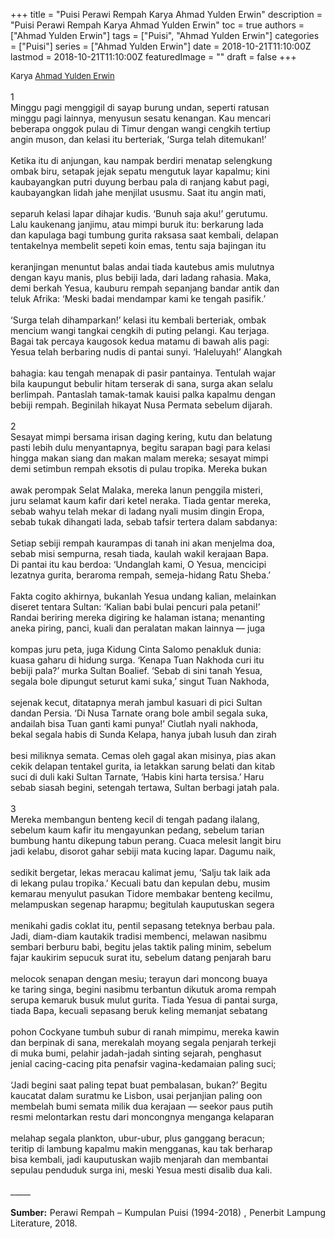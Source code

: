 +++
title = "Puisi Perawi Rempah Karya Ahmad Yulden Erwin"
description = "Puisi Perawi Rempah Karya Ahmad Yulden Erwin"
toc = true
authors = ["Ahmad Yulden Erwin"]
tags = ["Puisi", "Ahmad Yulden Erwin"]
categories = ["Puisi"]
series = ["Ahmad Yulden Erwin"]
date = 2018-10-21T11:10:00Z
lastmod = 2018-10-21T11:10:00Z
featuredImage = ""
draft = false
+++

<div style="text-align: justify;">
<div style="font-size: small;">Karya <a href="/authors/ahmad-yulden-erwin/" target="_blank">Ahmad Yulden Erwin</a></div><br />
1<br />
Minggu pagi menggigil di sayap burung undan, seperti ratusan<br />
minggu pagi lainnya, menyusun sesatu kenangan. Kau mencari<br />
beberapa onggok pulau di Timur dengan wangi cengkih tertiup<br />
angin muson, dan kelasi itu berteriak, ‘Surga telah ditemukan!’<br />
<br />
Ketika itu di anjungan, kau nampak berdiri menatap selengkung<br />
ombak biru, setapak jejak sepatu mengutuk layar kapalmu; kini<br />
kaubayangkan putri duyung berbau pala di ranjang kabut pagi,<br />
kaubayangkan lidah jahe menjilat ususmu. Saat itu angin mati,<br />
<br />
separuh kelasi lapar dihajar kudis. ‘Bunuh saja aku!’ gerutumu.<br />
Lalu kaukenang janjimu, atau mimpi buruk itu: berkarung lada<br />
dan kapulaga bagi tumbung gurita raksasa saat kembali, delapan<br />
tentakelnya membelit sepeti koin emas, tentu saja bajingan itu<br />
<br />
keranjingan menuntut balas andai tiada kautebus amis mulutnya<br />
dengan kayu manis, plus bebiji lada, dari ladang rahasia. Maka,<br />
demi berkah Yesua, kauburu rempah sepanjang bandar antik dan<br />
teluk Afrika: ‘Meski badai mendampar kami ke tengah pasifik.’<br />
<br />
‘Surga telah dihamparkan!’ kelasi itu kembali berteriak, ombak<br />
mencium wangi tangkai cengkih di puting pelangi. Kau terjaga.<br />
Bagai tak percaya kaugosok kedua matamu di bawah alis pagi:<br />
Yesua telah berbaring nudis di pantai sunyi. ‘Haleluyah!’ Alangkah<br />
<br />
bahagia: kau tengah menapak di pasir pantainya. Tentulah wajar<br />
bila kaupungut bebulir hitam terserak di sana, surga akan selalu<br />
berlimpah. Pantaslah tamak-tamak kauisi palka kapalmu dengan<br />
bebiji rempah. Beginilah hikayat Nusa Permata sebelum dijarah.<br />
<br />
2<br />
Sesayat mimpi bersama irisan daging kering, kutu dan belatung<br />
pasti lebih dulu menyantapnya, begitu sarapan bagi para kelasi<br />
hingga makan siang dan makan malam mereka; sesayat mimpi<br />
demi setimbun rempah eksotis di pulau tropika. Mereka bukan<br />
<br />
awak perompak Selat Malaka, mereka lanun penggila misteri,<br />
juru selamat kaum kafir dari ketel neraka. Tiada gentar mereka,<br />
sebab wahyu telah mekar di ladang nyali musim dingin Eropa,<br />
sebab tukak dihangati lada, sebab tafsir tertera dalam sabdanya:<br />
<br />
Setiap sebiji rempah kaurampas di tanah ini akan menjelma doa,<br />
sebab misi sempurna, resah tiada, kaulah wakil kerajaan Bapa.<br />
Di pantai itu kau berdoa: ‘Undanglah kami, O Yesua, mencicipi<br />
lezatnya gurita, beraroma rempah, semeja-hidang Ratu Sheba.’<br />
<br />
Fakta cogito akhirnya, bukanlah Yesua undang kalian, melainkan<br />
diseret tentara Sultan: ‘Kalian babi bulai pencuri pala petani!’<br />
Randai beriring mereka digiring ke halaman istana; menanting<br />
aneka piring, panci, kuali dan peralatan makan lainnya –– juga<br />
<br />
kompas juru peta, juga Kidung Cinta Salomo penakluk dunia:<br />
kuasa gaharu di hidung surga. ‘Kenapa Tuan Nakhoda curi itu<br />
bebiji pala?’ murka Sultan Boalief. ‘Sebab di sini tanah Yesua,<br />
segala bole dipungut seturut kami suka,’ singut Tuan Nakhoda,<br />
<br />
sejenak kecut, ditatapnya merah jambul kasuari di pici Sultan<br />
dandan Persia. ‘Di Nusa Tarnate orang bole ambil segala suka,<br />
andailah bisa Tuan ganti kami punya!’ Ciutlah nyali nakhoda,<br />
bekal segala habis di Sunda Kelapa, hanya jubah lusuh dan zirah<br />
<br />
besi miliknya semata. Cemas oleh gagal akan misinya, pias akan<br />
cekik delapan tentakel gurita, ia letakkan sarung belati dan kitab<br />
suci di duli kaki Sultan Tarnate, ‘Habis kini harta tersisa.’ Haru<br />
sebab siasah begini, setengah tertawa, Sultan berbagi jatah pala.<br />
<br />
3<br />
Mereka membangun benteng kecil di tengah padang ilalang,<br />
sebelum kaum kafir itu mengayunkan pedang, sebelum tarian<br />
bumbung hantu dikepung tabun perang. Cuaca melesit langit biru<br />
jadi kelabu, disorot gahar sebiji mata kucing lapar. Dagumu naik,<br />
<br />
sedikit bergetar, lekas meracau kalimat jemu, ‘Salju tak laik ada<br />
di lekang pulau tropika.’ Kecuali batu dan kepulan debu, musim<br />
kemarau menyulut pasukan Tidore membakar benteng kecilmu,<br />
melampuskan segenap harapmu; begitulah kauputuskan segera<br />
<br />
menikahi gadis coklat itu, pentil sepasang teteknya berbau pala.<br />
Jadi, diam-diam kautakik tradisi membenci, melawan nasibmu<br />
sembari berburu babi, begitu jelas taktik paling minim, sebelum<br />
fajar kaukirim sepucuk surat itu, sebelum datang penjarah baru<br />
<br />
melocok senapan dengan mesiu; terayun dari moncong buaya<br />
ke taring singa, begini nasibmu terbantun dikutuk aroma rempah<br />
serupa kemaruk busuk mulut gurita. Tiada Yesua di pantai surga,<br />
tiada Bapa, kecuali sepasang beruk keling memanjat sebatang<br />
<br />
pohon Cockyane tumbuh subur di ranah mimpimu, mereka kawin<br />
dan berpinak di sana, merekalah moyang segala penjarah terkeji<br />
di muka bumi, pelahir jadah-jadah sinting sejarah, penghasut<br />
jenial cacing-cacing pita penafsir vagina-kedamaian paling suci;<br />
<br />
‘Jadi begini saat paling tepat buat pembalasan, bukan?’ Begitu<br />
kaucatat dalam suratmu ke Lisbon, usai perjanjian paling oon<br />
membelah bumi semata milik dua kerajaan –– seekor paus putih<br />
resmi melontarkan restu dari moncongnya menganga kelaparan<br />
<br />
melahap segala plankton, ubur-ubur, plus ganggang beracun;<br />
teritip di lambung kapalmu makin mengganas, kau tak berharap<br />
bisa kembali, jadi kauputuskan wajib menjarah dan membantai<br />
sepulau penduduk surga ini, meski Yesua mesti disalib dua kali.<br /><br />
_____<br /><br />
<b>Sumber:</b> Perawi Rempah – Kumpulan Puisi (1994-2018)⁣ , Penerbit Lampung Literature, 2018.</div>
